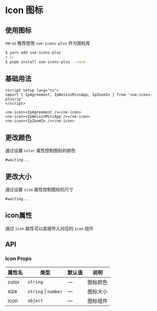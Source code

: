 # Icon 图标

## 使用图标

ne-ui 推荐使用 `vue-icons-plus` 作为图标库

```bash
$ yarn add vue-icons-plus
# or
$ pnpm install vue-icons-plus --save
```

## 基础用法

<script setup lang="ts">
import { IpAgreement, IpWeixinMiniApp, IpZoomIn } from 'vue-icons-plus/ip'
</script>

<ne-icon><IpAgreement /></ne-icon>
<ne-icon><IpWeixinMiniApp /></ne-icon>
<ne-icon><IpZoomIn /></ne-icon>

```vue
<script setup lang="ts">
import { IpAgreement, IpWeixinMiniApp, IpZoomIn } from 'vue-icons-plus/ip'
</script>

<ne-icon><IpAgreement /></ne-icon>
<ne-icon><IpWeixinMiniApp /></ne-icon>
<ne-icon><IpZoomIn /></ne-icon>
```

## 更改颜色
通过设置 `color` 属性控制图标的颜色

<ne-icon color="#e74032"><IpAgreement /></ne-icon>
<ne-icon color="#fbc015"><IpWeixinMiniApp /></ne-icon>
<ne-icon color="#239442"><IpZoomIn /></ne-icon>

```vue
#waiting...
```

## 更改大小
通过设置 `size` 属性控制图标的尺寸

<ne-icon size="10"><IpAgreement /></ne-icon>
<ne-icon size="20"><IpWeixinMiniApp /></ne-icon>
<ne-icon size="30"><IpZoomIn /></ne-icon>

```vue
#waiting...
```

## icon属性
通过 `icon` 属性可以直接传入对应的 `icon` 组件

<ne-icon :icon="IpAgreement"></ne-icon>
<ne-icon :icon="IpWeixinMiniApp"></ne-icon>
<ne-icon :icon="IpZoomIn"></ne-icon>

## API

### Icon Props

| 属性名 | 类型                 | 默认值    | 说明     |
| ------ | -------------------- | --------- | -------- |
| color  | `string`             | — | 图标颜色 |
| size   | `string` \| `number` | — | 图标大小 |
| icon   | `object` | — | 图标组件 |
